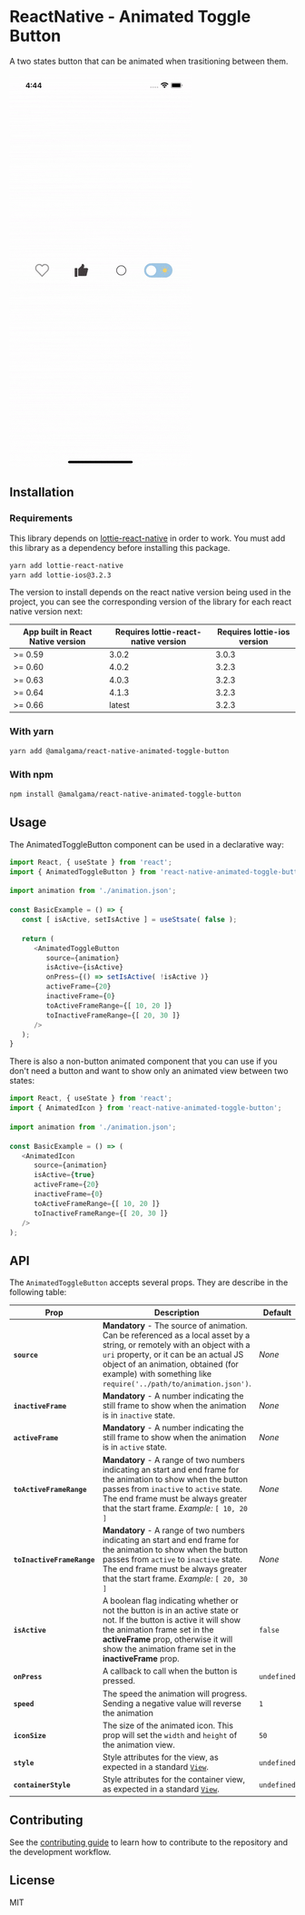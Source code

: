 # ReactNative - Animated Toggle Button

A two states button that can be animated when trasitioning between them.

![Example](/docs/gifs/react-native-animated-toggle-button-example.gif)

## Installation

### Requirements

This library depends on [lottie-react-native](https://github.com/lottie-react-native/lottie-react-native) in order to work. You must add this library as a dependency before installing this package.

```sh
yarn add lottie-react-native
yarn add lottie-ios@3.2.3
```

The version to install depends on the react native version being used in the project, you can see the corresponding version of the library for each react native version next:

| App built in React Native version | Requires lottie-react-native version | Requires lottie-ios version |
|-----------------------------------|--------------------------------------|-----------------------------|
| >= 0.59                           | 3.0.2                                | 3.0.3                       |
| >= 0.60                           | 4.0.2                                | 3.2.3                       |
| >= 0.63                           | 4.0.3                                | 3.2.3                       |
| >= 0.64                           | 4.1.3                                | 3.2.3                       |
| >= 0.66                           | latest                               | 3.2.3                       |

### With yarn

```sh
yarn add @amalgama/react-native-animated-toggle-button
```

### With npm

```sh
npm install @amalgama/react-native-animated-toggle-button
```
## Usage

The AnimatedToggleButton component can be used in a declarative way:

```js
import React, { useState } from 'react';
import { AnimatedToggleButton } from 'react-native-animated-toggle-button';

import animation from './animation.json';

const BasicExample = () => {
   const [ isActive, setIsActive ] = useStsate( false );

   return (
      <AnimatedToggleButton
         source={animation}
         isActive={isActive}
         onPress={() => setIsActive( !isActive )}
         activeFrame={20}
         inactiveFrame={0}
         toActiveFrameRange={[ 10, 20 ]}
         toInactiveFrameRange={[ 20, 30 ]}
      />
   );
}
```

There is also a non-button animated component that you can use if you don't need a button and want to show only an animated view between two states:

```js
import React, { useState } from 'react';
import { AnimatedIcon } from 'react-native-animated-toggle-button';

import animation from './animation.json';

const BasicExample = () => (
   <AnimatedIcon
      source={animation}
      isActive={true}
      activeFrame={20}
      inactiveFrame={0}
      toActiveFrameRange={[ 10, 20 ]}
      toInactiveFrameRange={[ 20, 30 ]}
   />
);
```

## API

The `AnimatedToggleButton` accepts several props. They are describe in the following table:


| Prop                       | Description                                                                                                                                                                                                                                                                     | Default |
|----------------------------|---------------------------------------------------------------------------------------------------------------------------------------------------------------------------------------------------------------------------------------------------------------------------------| ------- |
| **`source`**               | **Mandatory** - The source of animation. Can be referenced as a local asset by a string, or remotely with an object with a `uri` property, or it can be an actual JS object of an animation, obtained (for example) with something like `require('../path/to/animation.json')`. | _None_  |
| **`inactiveFrame`**        | **Mandatory** - A number indicating the still frame to show when the animation is in `inactive` state.                                                                                                                                                                          | _None_ |
| **`activeFrame`**          | **Mandatory** - A number indicating the still frame to show when the animation is in `active` state.                                                                                                                                                                            | _None_ |
| **`toActiveFrameRange`**   | **Mandatory** - A range of two numbers indicating an start and end frame for the animation to show when the button passes from `inactive` to `active` state. The end frame must be always greater that the start frame. _Example:_ `[ 10, 20 ]`                                 | _None_ |
| **`toInactiveFrameRange`** | **Mandatory** - A range of two numbers indicating an start and end frame for the animation to show when the button passes from `active` to `inactive` state. The end frame must be always greater that the start frame. _Example:_ `[ 20, 30 ]`                                 | _None_ |
| **`isActive`**             | A boolean flag indicating whether or not the button is in an active state or not. If the button is active it will show the animation frame set in the **activeFrame** prop, otherwise it will show the animation frame set in the **inactiveFrame** prop.                       | `false` |
| **`onPress`**              | A callback to call when the button is pressed.                                                                                                                                                                                                                                  | `undefined` |
| **`speed`**                | The speed the animation will progress. Sending a negative value will reverse the animation                                                                                                                                                                                      |`1`|
| **`iconSize`**             | The size of the animated icon. This prop will set the `width` and `height` of the animation view.                                                                                                                                                                               |`50`|
| **`style`**                | Style attributes for the view, as expected in a standard [`View`](https://facebook.github.io/react-native/docs/layout-props.html).                                                                                                                                              | `undefined` |
| **`containerStyle`**       | Style attributes for the container view, as expected in a standard [`View`](https://facebook.github.io/react-native/docs/layout-props.html).                                                                                                                                    | `undefined` |


## Contributing

See the [contributing guide](CONTRIBUTING.md) to learn how to contribute to the repository and the development workflow.

## License

MIT
